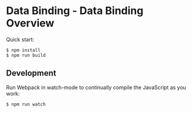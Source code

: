 # Data Binding - Data Binding Overview

Quick start:

```
$ npm install
$ npm run build
````

## Development

Run Webpack in watch-mode to continually compile the JavaScript as you work:

```
$ npm run watch
```
